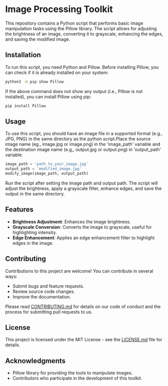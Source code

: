 
# Image Processing Toolkit

This repository contains a Python script that performs basic image manipulation tasks using the Pillow library. The script allows for adjusting the brightness of an image, converting it to grayscale, enhancing the edges, and saving the modified image.

## Installation

To run this script, you need Python and Pillow. Before installing Pillow, you can check if it is already installed on your system:

```bash
python3 -m pip show Pillow
```

If the above command does not show any output (i.e., Pillow is not installed), you can install Pillow using pip:

```bash
pip install Pillow
```

## Usage

To use this script, you should have an image file in a supported format (e.g., JPG, PNG) in the same directory as the python script.Place the source image name (eg., image.jpg or image.png) in the 'image_path' variable and the destination image name (e.g,, output.jpg or output.png) in 'output_path' variable.

```python
image_path = 'path_to_your_image.jpg'
output_path = 'modified_image.jpg'
modify_image(image_path, output_path)
```

Run the script after setting the image path and output path. The script will adjust the brightness, apply a grayscale filter, enhance edges, and save the output in the same directory.

## Features

- **Brightness Adjustment**: Enhances the image brightness.
- **Grayscale Conversion**: Converts the image to grayscale, useful for highlighting intensity.
- **Edge Enhancement**: Applies an edge enhancement filter to highlight edges in the image.

## Contributing

Contributions to this project are welcome! You can contribute in several ways:

- Submit bugs and feature requests.
- Review source code changes.
- Improve the documentation.

Please read [CONTRIBUTING.md](CONTRIBUTING.md) for details on our code of conduct and the process for submitting pull requests to us.

## License

This project is licensed under the MIT License - see the [LICENSE.md](LICENSE.md) file for details.

## Acknowledgments

- Pillow library for providing the tools to manipulate images.
- Contributors who participate in the development of this toolkit.

